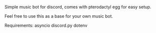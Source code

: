 Simple music bot for discord, comes with pterodactyl egg for easy setup.

Feel free to use this as a base for your own music bot.


Requirements:
asyncio
discord.py
dotenv
